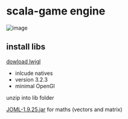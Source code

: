 # scala-game engine

![image](https://user-images.githubusercontent.com/10004500/93711507-e23aac80-fb46-11ea-8b02-247d574babbf.png)


## install libs

[dowload lwjgl](https://www.lwjgl.org/customize)
- inlcude natives
- version 3.2.3
- minimal OpenGl

unzip into lib folder

[JOML-1.9.25.jar](https://github.com/JOML-CI/JOML/releases/tag/1.9.25) for maths (vectors and matrix)
